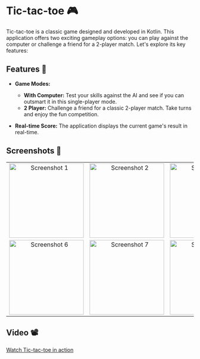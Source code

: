 # Tic-tac-toe 🎮

Tic-tac-toe is a classic game designed and developed in Kotlin. This application offers two exciting gameplay options: you can play against the computer or challenge a friend for a 2-player match. Let's explore its key features:

## Features 🚀

- **Game Modes:**
  - **With Computer:** Test your skills against the AI and see if you can outsmart it in this single-player mode.
  - **2 Player:** Challenge a friend for a classic 2-player match. Take turns and enjoy the fun competition.

- **Real-time Score:** The application displays the current game's result in real-time.

## Screenshots 📸
<table>
  <tr>
    <td align="center"><img src="https://github.com/AnmarSammour/Tic-tac-toe/assets/112755848/be6a8178-a71c-4cc3-8390-5311796d6871" alt="Screenshot 1" width="200"/></td>
    <td align="center"><img src="https://github.com/AnmarSammour/Tic-tac-toe/assets/112755848/3e5c8e66-8e9d-40ab-abc4-9c7b1490aeee" alt="Screenshot 2" width="200"/></td>
    <td align="center"><img src="https://github.com/AnmarSammour/Tic-tac-toe/assets/112755848/6d6f22ce-0081-42e3-a413-af6d6682d946" alt="Screenshot 3" width="200"/></td>
    <td align="center"><img src="https://github.com/AnmarSammour/Tic-tac-toe/assets/112755848/cd06b245-bfd8-4cc4-ba16-ce2b822797f1" alt="Screenshot 4" width="200"/></td>
    <td align="center"><img src="https://github.com/AnmarSammour/Tic-tac-toe/assets/112755848/35e71752-caf2-4e9b-8515-cb300fbedaa2" alt="Screenshot 5" width="200"/></td>
  </tr>
  <tr>
    <td align="center"><img src="https://github.com/AnmarSammour/Tic-tac-toe/assets/112755848/f21b7e92-7cc0-49b5-9704-d1ba8f180427" alt="Screenshot 6" width="200"/></td>
    <td align="center"><img src="https://github.com/AnmarSammour/Tic-tac-toe/assets/112755848/18de720c-7da7-460d-90da-420785cba2e1" alt="Screenshot 7" width="200"/></td>
    <td align="center"><img src="https://github.com/AnmarSammour/Tic-tac-toe/assets/112755848/432b8be8-0bd7-4ee8-a39e-0f3519aca583" alt="Screenshot 8" width="200"/></td>
    <td align="center"><img src="https://github.com/AnmarSammour/Tic-tac-toe/assets/112755848/a43917b8-c498-43a8-b1ff-d164d71a7a3b" alt="Screenshot 9" width="200"/></td>
  </tr>
</table>

## Video 📽️
[Watch Tic-tac-toe in action](https://github.com/AnmarSammour/Tic-tac-toe/assets/112755848/a0c8d7cd-5879-4d61-adde-ccb0c9f04f4e)
